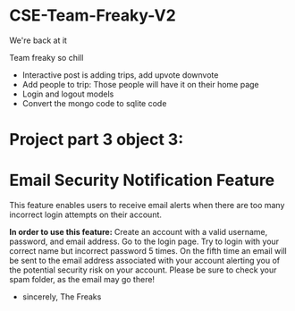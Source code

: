 # CSE-Team-Freaky-V2
We're back at it

Team freaky so chill

* Interactive post is adding trips, add upvote downvote
* Add people to trip: Those people will have it on their home page
* Login and logout models
* Convert the mongo code to sqlite code

# Project part 3 object 3:
# Email Security Notification Feature

This feature enables users to receive email alerts when there are too many incorrect login attempts on their account.


**In order to use this feature:**
Create an account with a valid username, password, and email address. Go to the login page. Try to login with your correct name but incorrect password 5 times. On the fifth time an email will be sent to the email address associated with your account alerting you of the potential security risk on your account. Please be sure to check your spam folder, as the email may go there!

- sincerely, The Freaks

